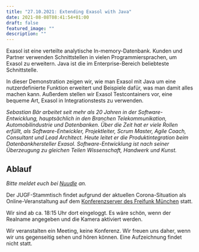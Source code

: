 ```yaml
---
title: "27.10.2021: Extending Exasol with Java"
date: 2021-08-08T08:41:54+01:00
draft: false
featured_image: ""
description: ""
---
```


Exasol ist eine verteilte analytische In-memory-Datenbank. Kunden und Partner verwenden Schnittstellen in vielen Programmiersprachen, um Exasol zu erweitern.
Java ist die im Enterprise-Bereich beliebteste Schnittstelle.

In dieser Demonstration zeigen wir, wie man Exasol mit Java um eine nutzerdefinierte Funktion erweitert und Beispiele dafür, was man damit alles machen kann. Außerdem stellen wir Exasol Testcontainers vor, eine bequeme Art, Exasol in Integrationstests zu verwenden.

*Sebastian Bär arbeitet seit mehr als 20 Jahren in der Software-Entwicklung, hauptsächlich in den Branchen Telekommunikation, Automobilindustrie und Datenbanken.
Über die Zeit hat er viele Rollen erfüllt, als Software-Entwickler, Projektleiter, Scrum Master, Agile Coach, Consultant und Lead Architect. Heute leitet er die Produktintegration beim Datenbankhersteller Exasol. Software-Entwicklung ist nach seiner Überzeugung zu gleichen Teilen Wissenschaft, Handwerk und Kunst.*

## Ablauf 

_Bitte meldet euch bei [Nuudle](https://nuudel.digitalcourage.de/lr6dIpyA6ALPgPW1) an._

Der JUGF-Stammtisch findet aufgrund der aktuellen Corona-Situation als Online-Veranstaltung auf dem [Konferenzserver des Freifunk München](https://meet.ffmuc.net/jugfmeeting) statt.

Wir sind ab ca. 18:15 Uhr dort eingeloggt. Es wäre schön, wenn der Realname angegeben und die Kamera aktiviert werden.

Wir veranstalten ein Meeting, keine Konferenz. Wir freuen uns daher, wenn wir uns gegenseitig sehen und hören können.
Eine Aufzeichnung findet nicht statt.